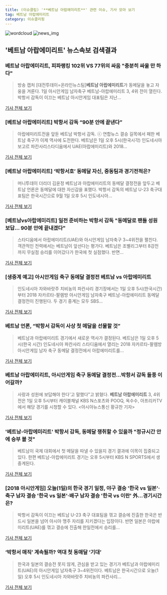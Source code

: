 ```yaml
---
title: (이슈클립) '**베트남 아랍에미리트**' 관련 이슈, 기사 모아 보기
tag: 베트남 아랍에미리트
category: 이슈클리핑
---
```

![wordcloud](https://s3.ap-northeast-2.amazonaws.com/lyrics101-wordcloud/2018-09-01-1535785784.png)
![news_img](https://user-images.githubusercontent.com/42597476/44507050-1206f400-a6e4-11e8-8d98-7ffbfebb353f.png)
## **'**베트남 아랍에미리트**'** 뉴스속보 검색결과
### **베트남 아랍에미리트**, 피파랭킹 102위 VS 77위의 싸움 "충분히 싸울 만 하다"

>방송 캡처 [대전투데이=온라인뉴스팀]**베트남 아랍에미리트**가 동메달을 놓고 자웅을 겨룬다. 1일 아시안게임 남자축구 베트남-아랍에미리트 3, 4위 전이 열린다. 박항서 감독이 이끄는 베트남 아시안게임 대표팀은 지난...

<a href="http://www.daejeontoday.com/news/articleView.html?idxno=511172" target="_blank">기사 전체 보기</a>

### [**베트남 아랍에미리트**] 박항서 감독 “90분 안에 끝낸다”

>아랍에미리트전을 앞둔 베트남 박항서 감독. ⓒ 연합뉴스 결승 길목에서 패한 베트남 축구가 이제 역사에 도전한다. 베트남은 1일 오후 5시(한국시각) 인도네시아 보고르 파칸사리스타디움에서 UAE(아랍에미리트)와 2018...

<a href="http://www.dailian.co.kr/news/view/736579/?sc=naver" target="_blank">기사 전체 보기</a>

### [**베트남 아랍에미리트**] ‘박항서호’ 동메달 자신, 중동팀과 경기전적은?

>머니투데이 더리더 김윤정 베트남과 아랍에미리트의 동메달 결정전을 앞두고 베트남 언론은 동메달에 대한 자신감을 표했다. 박항서 감독의 베트남 U-23 축구대표팀은 한국시간으로 9월 1일 오후 5시 인도네시아...

<a href="http://theleader.mt.co.kr/articleView.html?no=2018090115477894512" target="_blank">기사 전체 보기</a>

### [베트남vs아랍에미리트] 일전 준비하는 박항서 감독 "동메달로 팬들 성원 보답… 90분 안에 끝내겠다"

>스타디움에서 아랍에미리트(UAE)와 아시안게임 남자축구 3~4위전을 펼친다. 객관적인 전력에서는 베트남이 앞선다는 평가다. 베트남은 조별리그부터 8강전까지 무실점 승리를 이어갔다가 한국에 첫 실점했다. 반면...

<a href="http://www.joongboo.com/news/articleView.html?idxno=1283244" target="_blank">기사 전체 보기</a>

### [생중계 예고] 아시안게임 축구 동메달 결정전 베트남 vs 아랍에미리트

>인도네시아 자와바랏주 치비농의 파칸사리 경기장에서는 1일 오후 5시(한국시간)부터 2018 자카르타-팔렘방 아시안게임 남자축구 베트남-아랍에미리트 동메달 결정전이 진행된다.   두 경기 중계는 모두 SBS...

<a href="https://programs.sbs.co.kr/sports/ag2018/article/56053/S10009194669" target="_blank">기사 전체 보기</a>

### 베트남 언론, “박항서 감독이 사상 첫 메달을 선물할 것”

>베트남과 아랍에미리트 경기에서 새로운 역사가 결정된다. 베트남은 1일 오후 5시(한국 시간) 인도네시아 파칸사리 스타디움에서 열리는 2018 자카르타-팔렘방 아시안게임 남자 축구 동메달 결정전에서 아랍에미리트를...

<a href="http://www.spotvnews.co.kr/?mod=news&act=articleView&idxno=234302" target="_blank">기사 전체 보기</a>

### **베트남 아랍에미리트**, 아시안게임 축구 동메달 결정전...박항서 감독 돌풍 이어갈까?

>사랑과 성원에 보답해야 한다'고 말했다"고 밝혔다. **베트남 아랍에미리트** 3, 4위 전은 1일 오후 5시부터 캐이블채널 KBS N스포츠와 POOQ, 옥수수, 아프리카TV에서 해당 경기를 시청할 수 있다. <아시아뉴스통신 황규찬 기자>

<a href="http://www.anewsa.com/detail.php?number=1364796&thread=06r02" target="_blank">기사 전체 보기</a>

### '베트남-아랍에미리트' 박항서 감독, 동메달 쟁취할 수 있을까 "정규시간 안에 승부 볼 것"

>베트남이 국제 대회에서 첫 메달을 따낼 수 있을지 경기 결과에 이목이 집중되고 있다. 한편 베트남-아랍에미리트 경기는 오후 5시부터 KBS N SPORTS에서 생중계된다.

<a href="http://www.ilyosisa.co.kr/news/articleView.html?idxno=151416" target="_blank">기사 전체 보기</a>

### [2018 아시안게임] 오늘(1일)의 한국 경기 일정, 야구 결승 '한국 vs 일본'·축구 남자 결승 '한국 vs 일본'·배구 남자 결승 '한국 vs 이란' 外…경기시간은?

>박항서 감독이 이끄는 베트남 U-23 축구 대표팀을 꺾고 결승에 진출한 한국은 반드시 일본을 넘어 아시아 맹주 자리를 지키겠다는 입장이다. 반면 일본은 아랍에미리트(UAE)를 꺾고 결승에 진출해 한일전에서 승리를...

<a href="http://www.etoday.co.kr/news/section/newsview.php?idxno=1658748" target="_blank">기사 전체 보기</a>

### ‘박항서 매직’ 계속될까? 역대 첫 동매달 ‘기대’

>한국과 일본의 결승전 못지 않게, 관심을 받고 있는 경기가 베트남과 아랍에미리트(UAE)의 아시안게임 남자축구 3~4위전이다. 베트남은 한국시간으로 오늘(1일) 오후 5시 인도네시아 자와바랏주 치비농의 파칸사리...

<a href="http://news.kbs.co.kr/news/view.do?ncd=4032567&ref=A" target="_blank">기사 전체 보기</a>


